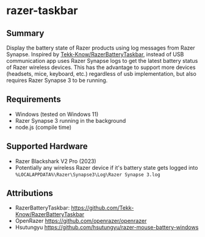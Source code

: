 # razer-taskbar

## Summary

Display the battery state of Razer products using log messages from Razer Synapse.
Inspired by [Tekk-Know/RazerBatteryTaskbar](https://github.com/Tekk-Know/RazerBatteryTaskbar), instead of USB communication app uses Razer Synapse logs to get the latest battery status of Razer wireless devices. This has the advantage to support more devices (headsets, mice, keyboard, etc.) regardless of usb implementation, but also requires Razer Synapse 3 to be running.  
  
## Requirements

* Windows (tested on Windows 11)
* Razer Synapse 3 running in the background
* node.js (compile time)

## Supported Hardware

* Razer Blackshark V2 Pro (2023)
* Potentially any wireless Razer device if it's battery state gets logged into  
`%LOCALAPPDATA%\Razer\Synapse3\Log\Razer Synapse 3.log`

## Attributions

* RazerBatteryTaskbar: <https://github.com/Tekk-Know/RazerBatteryTaskbar>
* OpenRazer <https://github.com/openrazer/openrazer>
* Hsutungyu <https://github.com/hsutungyu/razer-mouse-battery-windows>
